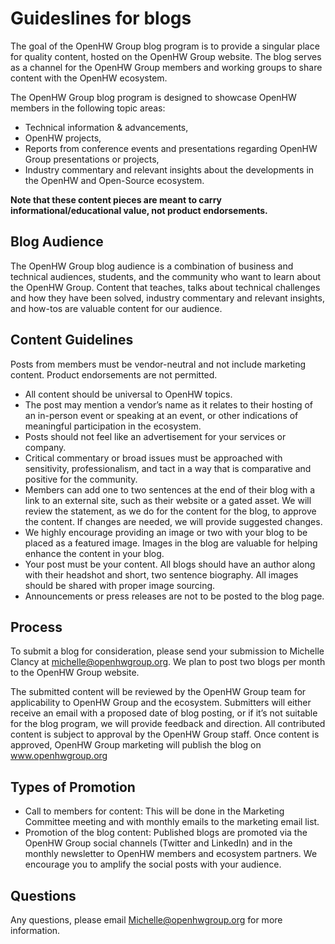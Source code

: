 # Guideslines for blogs

The goal of the OpenHW Group blog program is to provide a singular place for quality content, hosted on the OpenHW Group website. The blog serves as a channel for the OpenHW Group members and working groups to share content with the OpenHW ecosystem.

The OpenHW Group blog program is designed to showcase OpenHW members in the following topic areas:
- Technical information & advancements,
- OpenHW projects,
- Reports from conference events and presentations regarding OpenHW Group presentations or projects,
- Industry commentary and relevant insights about the developments in the OpenHW and Open-Source ecosystem.

**Note that these content pieces are meant to carry informational/educational value, not product endorsements.**

## Blog Audience

The OpenHW Group blog audience is a combination of business and technical audiences, students, and the community who want to learn about the OpenHW Group. Content that teaches, talks about technical challenges and how they have been solved, industry commentary and relevant insights, and how-tos are valuable content for our audience.

## Content Guidelines

Posts from members must be vendor-neutral and not include marketing content. Product endorsements are not permitted.
- All content should be universal to OpenHW topics.
- The post may mention a vendor’s name as it relates to their hosting of an in-person event or speaking at an event, or other indications of meaningful participation in the ecosystem.
- Posts should not feel like an advertisement for your services or company.
- Critical commentary or broad issues must be approached with sensitivity, professionalism, and tact in a way that is comparative and positive for the community.
- Members can add one to two sentences at the end of their blog with a link to an external site, such as their website or a gated asset. We will review the statement, as we do for the content for the blog, to approve the content. If changes are needed, we will provide suggested changes.
- We highly encourage providing an image or two with your blog to be placed as a featured image. Images in the blog are valuable for helping enhance the content in your blog. 
- Your post must be your content. All blogs should have an author along with their headshot and short, two sentence biography. All images should be shared with proper image sourcing. 
- Announcements or press releases are not to be posted to the blog page. 

## Process

To submit a blog for consideration, please send your submission to Michelle Clancy at michelle@openhwgroup.org.  We plan to post two blogs per month to the OpenHW Group website.

The submitted content will be reviewed by the OpenHW Group team for applicability to OpenHW Group and the ecosystem.  Submitters will either receive an email with a proposed date of blog posting, or if it’s not suitable for the blog program, we will provide feedback and direction.
All contributed content is subject to approval by the OpenHW Group staff.  Once content is approved, OpenHW Group marketing will publish the blog on www.openhwgroup.org 

## Types of Promotion

- Call to members for content: This will be done in the Marketing Committee meeting and with monthly emails to the marketing email list.
- Promotion of the blog content: Published blogs are promoted via the OpenHW Group social channels (Twitter and LinkedIn) and in the monthly newsletter to OpenHW members and ecosystem partners. We encourage you to amplify the social posts with your audience.

## Questions

Any questions, please email Michelle@openhwgroup.org for more information. 
